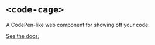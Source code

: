 # `<code-cage>`

A CodePen-like web component for showing off your code.

[See the docs](https://gingerchew.github.io/code-cage);